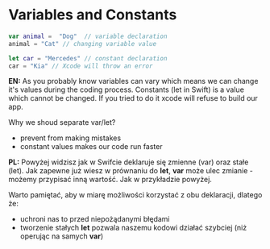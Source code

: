 # Variables and Constants

```swift
var animal =  "Dog"  // variable declaration
animal = "Cat" // changing variable value

let car = "Mercedes" // constant declaration
car = "Kia" // Xcode will throw an error
```

**EN:**
As you probably know variables can vary which means we can change it's values during the coding process.
Constants (let in Swift) is a value which cannot be changed. If you tried to do it xcode will refuse to build our app.

Why we shoud separate var/let? 
- prevent from making mistakes 
- constant values makes our code run faster

**PL:**
Powyżej widzisz jak w Swifcie deklaruje się zmienne (var) oraz stałe (let). 
Jak zapewne już wiesz w prównaniu do **let**, **var** może ulec zmianie - możemy przypisać inną wartość. Jak w przykładzie powyżej.

Warto pamiętać, aby w miarę możliwości korzystać z obu deklaracji, dlatego że:
- uchroni nas to przed niepożądanymi błędami
- tworzenie stałych **let** pozwala naszemu kodowi działać szybciej (niż operując na samych **var**)
